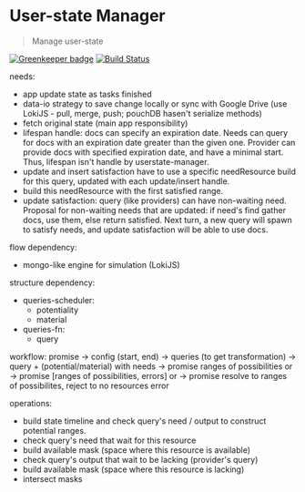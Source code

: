 # User-state Manager

> Manage user-state

[![Greenkeeper badge](https://badges.greenkeeper.io/AutoScheduleJS/userstate-manager.svg)](https://greenkeeper.io/)
[![Build Status](https://travis-ci.org/AutoScheduleJS/userstate-manager.svg?branch=master)](https://travis-ci.org/AutoScheduleJS/userstate-manager)

needs:
- app update state as tasks finished
- data-io strategy to save change locally or sync with Google Drive (use LokiJS - pull, merge, push; pouchDB hasen't serialize methods)
- fetch original state (main app responsibility)
- lifespan handle: docs can specify an expiration date. Needs can query for docs with an expiration date greater than the given one. Provider can provide docs with specified expiration date, and have a minimal start. Thus, lifespan isn't handle by userstate-manager.
- update and insert satisfaction have to use a specific needResource build for this query, updated with each update/insert handle.
- build this needResource with the first satisfied range.
- update satisfaction: query (like providers) can have non-waiting need. Proposal for non-waiting needs that are updated: if need's find gather docs, use them, else return satisfied. Next turn, a new query will spawn to satisfy needs, and update satisfaction will  be able to use docs.

flow dependency:
- mongo-like engine for simulation (LokiJS)

structure dependency:
- queries-scheduler:
  - potentiality
  - material
- queries-fn:
  - query

workflow:
promise -> config (start, end) -> queries (to get transformation) -> query + (potential/material) with needs
  -> promise ranges of possibilities
  or
  -> promise [ranges of possibilities, errors]
  or
  -> promise resolve to ranges of possibilites, reject to no resources error

operations:
- build state timeline and check query's need / output to construct potential ranges.
- check query's need that wait for this resource
- build available mask (space where this resource is available)
- check query's output that wait to be lacking (provider's query)
- build available mask (space where this resource is lacking)
- intersect masks
